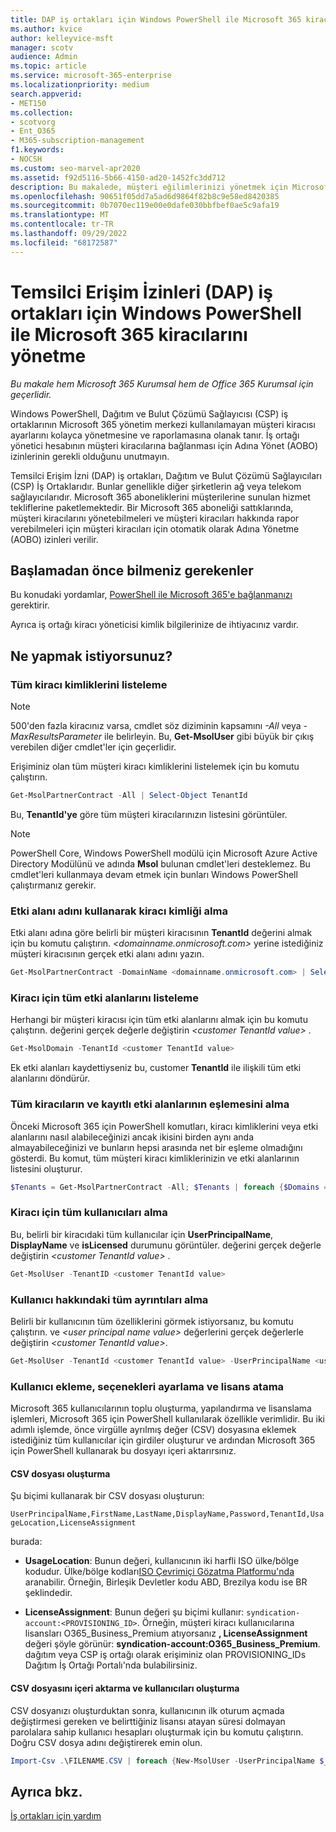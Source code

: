 ```yaml
---
title: DAP iş ortakları için Windows PowerShell ile Microsoft 365 kiracılarını yönetme
ms.author: kvice
author: kelleyvice-msft
manager: scotv
audience: Admin
ms.topic: article
ms.service: microsoft-365-enterprise
ms.localizationpriority: medium
search.appverid:
- MET150
ms.collection:
- scotvorg
- Ent_O365
- M365-subscription-management
f1.keywords:
- NOCSH
ms.custom: seo-marvel-apr2020
ms.assetid: f92d5116-5b66-4150-ad20-1452fc3dd712
description: Bu makalede, müşteri eğilimlerinizi yönetmek için Microsoft 365 için PowerShell'i kullanmayı öğrenin.
ms.openlocfilehash: 90651f05dd7a5ad6d9864f82b8c9e58ed8420385
ms.sourcegitcommit: 0b7070ec119e00e0dafe030bbfbef0ae5c9afa19
ms.translationtype: MT
ms.contentlocale: tr-TR
ms.lasthandoff: 09/29/2022
ms.locfileid: "68172587"
---
```

# <a name="manage-microsoft-365-tenants-with-windows-powershell-for-delegated-access-permissions-dap-partners"></a>Temsilci Erişim İzinleri (DAP) iş ortakları için Windows PowerShell ile Microsoft 365 kiracılarını yönetme

*Bu makale hem Microsoft 365 Kurumsal hem de Office 365 Kurumsal için geçerlidir.*

Windows PowerShell, Dağıtım ve Bulut Çözümü Sağlayıcısı (CSP) iş ortaklarının Microsoft 365 yönetim merkezi kullanılamayan müşteri kiracısı ayarlarını kolayca yönetmesine ve raporlamasına olanak tanır. İş ortağı yönetici hesabının müşteri kiracılarına bağlanması için Adına Yönet (AOBO) izinlerinin gerekli olduğunu unutmayın.

Temsilci Erişim İzni (DAP) iş ortakları, Dağıtım ve Bulut Çözümü Sağlayıcıları (CSP) İş Ortaklarıdır. Bunlar genellikle diğer şirketlerin ağ veya telekom sağlayıcılarıdır. Microsoft 365 aboneliklerini müşterilerine sunulan hizmet tekliflerine paketlemektedir. Bir Microsoft 365 aboneliği sattıklarında, müşteri kiracılarını yönetebilmeleri ve müşteri kiracıları hakkında rapor verebilmeleri için müşteri kiracıları için otomatik olarak Adına Yönetme (AOBO) izinleri verilir.
## <a name="what-do-you-need-to-know-before-you-begin"></a>Başlamadan önce bilmeniz gerekenler

Bu konudaki yordamlar, [PowerShell ile Microsoft 365'e bağlanmanızı](connect-to-microsoft-365-powershell.md) gerektirir.

Ayrıca iş ortağı kiracı yöneticisi kimlik bilgilerinize de ihtiyacınız vardır.

## <a name="what-do-you-want-to-do"></a>Ne yapmak istiyorsunuz?

### <a name="list-all-tenant-ids"></a>Tüm kiracı kimliklerini listeleme

> [!NOTE]
> 500'den fazla kiracınız varsa, cmdlet söz diziminin kapsamını  _-All_ veya _-MaxResultsParameter_ ile belirleyin. Bu, **Get-MsolUser** gibi büyük bir çıkış verebilen diğer cmdlet'ler için geçerlidir.

Erişiminiz olan tüm müşteri kiracı kimliklerini listelemek için bu komutu çalıştırın.

```powershell
Get-MsolPartnerContract -All | Select-Object TenantId
```

Bu, **TenantId'ye** göre tüm müşteri kiracılarınızın listesini görüntüler.

>[!Note]
>PowerShell Core, Windows PowerShell modülü için Microsoft Azure Active Directory Modülünü ve adında **Msol** bulunan cmdlet'leri desteklemez. Bu cmdlet'leri kullanmaya devam etmek için bunları Windows PowerShell çalıştırmanız gerekir.
>

### <a name="get-a-tenant-id-by-using-the-domain-name"></a>Etki alanı adını kullanarak kiracı kimliği alma

Etki alanı adına göre belirli bir müşteri kiracısının **TenantId** değerini almak için bu komutu çalıştırın. _<domainname.onmicrosoft.com>_ yerine istediğiniz müşteri kiracısının gerçek etki alanı adını yazın.

```powershell
Get-MsolPartnerContract -DomainName <domainname.onmicrosoft.com> | Select-Object TenantId
```

### <a name="list-all-domains-for-a-tenant"></a>Kiracı için tüm etki alanlarını listeleme

Herhangi bir müşteri kiracısı için tüm etki alanlarını almak için bu komutu çalıştırın. değerini gerçek değerle değiştirin  _\<customer TenantId value>_ .

```powershell
Get-MsolDomain -TenantId <customer TenantId value>
```

Ek etki alanları kaydettiyseniz bu, customer **TenantId** ile ilişkili tüm etki alanlarını döndürür.

### <a name="get-a-mapping-of-all-tenants-and-registered-domains"></a>Tüm kiracıların ve kayıtlı etki alanlarının eşlemesini alma

Önceki Microsoft 365 için PowerShell komutları, kiracı kimliklerini veya etki alanlarını nasıl alabileceğinizi ancak ikisini birden aynı anda almayabileceğinizi ve bunların hepsi arasında net bir eşleme olmadığını gösterdi. Bu komut, tüm müşteri kiracı kimliklerinizin ve etki alanlarının listesini oluşturur.

```powershell
$Tenants = Get-MsolPartnerContract -All; $Tenants | foreach {$Domains = $_.TenantId; Get-MsolDomain -TenantId $Domains | fl @{Label="TenantId";Expression={$Domains}},name}
```

### <a name="get-all-users-for-a-tenant"></a>Kiracı için tüm kullanıcıları alma

Bu, belirli bir kiracıdaki tüm kullanıcılar için **UserPrincipalName**, **DisplayName** ve **isLicensed** durumunu görüntüler. değerini gerçek değerle değiştirin _\<customer TenantId value>_ .

```powershell
Get-MsolUser -TenantID <customer TenantId value>
```

### <a name="get-all-details-about-a-user"></a>Kullanıcı hakkındaki tüm ayrıntıları alma

Belirli bir kullanıcının tüm özelliklerini görmek istiyorsanız, bu komutu çalıştırın. ve _\<user principal name value>_ değerlerini gerçek değerlerle değiştirin _\<customer TenantId value>_.

```powershell
Get-MsolUser -TenantId <customer TenantId value> -UserPrincipalName <user principal name value>
```

### <a name="add-users-set-options-and-assign-licenses"></a>Kullanıcı ekleme, seçenekleri ayarlama ve lisans atama

Microsoft 365 kullanıcılarının toplu oluşturma, yapılandırma ve lisanslama işlemleri, Microsoft 365 için PowerShell kullanılarak özellikle verimlidir. Bu iki adımlı işlemde, önce virgülle ayrılmış değer (CSV) dosyasına eklemek istediğiniz tüm kullanıcılar için girdiler oluşturur ve ardından Microsoft 365 için PowerShell kullanarak bu dosyayı içeri aktarırsınız.

#### <a name="create-a-csv-file"></a>CSV dosyası oluşturma

Şu biçimi kullanarak bir CSV dosyası oluşturun:

`UserPrincipalName,FirstName,LastName,DisplayName,Password,TenantId,UsageLocation,LicenseAssignment`

burada:

- **UsageLocation**: Bunun değeri, kullanıcının iki harfli ISO ülke/bölge kodudur. Ülke/bölge kodları[ISO Çevrimiçi Gözatma Platformu'nda](https://go.microsoft.com/fwlink/p/?LinkId=532703) aranabilir. Örneğin, Birleşik Devletler kodu ABD, Brezilya kodu ise BR şeklindedir.

- **LicenseAssignment**: Bunun değeri şu biçimi kullanır: `syndication-account:<PROVISIONING_ID>`. Örneğin, müşteri kiracı kullanıcılarına lisansları O365_Business_Premium atıyorsanız **, LicenseAssignment** değeri şöyle görünür: **syndication-account:O365_Business_Premium**. dağıtım veya CSP iş ortağı olarak erişiminiz olan PROVISIONING_IDs Dağıtım İş Ortağı Portalı'nda bulabilirsiniz.

#### <a name="import-the-csv-file-and-create-the-users"></a>CSV dosyasını içeri aktarma ve kullanıcıları oluşturma

CSV dosyanızı oluşturduktan sonra, kullanıcının ilk oturum açmada değiştirmesi gereken ve belirttiğiniz lisansı atayan süresi dolmayan parolalara sahip kullanıcı hesapları oluşturmak için bu komutu çalıştırın. Doğru CSV dosya adını değiştirerek emin olun.

```powershell
Import-Csv .\FILENAME.CSV | foreach {New-MsolUser -UserPrincipalName $_.UserPrincipalName -DisplayName $_.DisplayName -FirstName $_.FirstName -LastName $_.LastName -Password $_.Password -UsageLocation $_.UsageLocation -LicenseAssignment $_.LicenseAssignment -ForceChangePassword:$true -PasswordNeverExpires:$true -TenantId $_.TenantId}
```

## <a name="see-also"></a>Ayrıca bkz.

[İş ortakları için yardım](https://go.microsoft.com/fwlink/p/?LinkId=533477)
